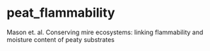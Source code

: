 # peat_flammability
Mason et. al. Conserving mire ecosystems: linking flammability and moisture content of peaty substrates
